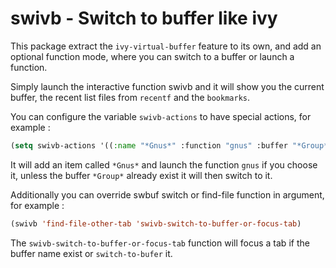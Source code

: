 # swivb - Switch to buffer like ivy

This package extract the `ivy-virtual-buffer` feature to its own, and add an
optional function mode, where you can switch to a buffer or launch a function.

Simply launch the interactive function swivb and it will show you the current
buffer, the recent list files from `recentf` and the `bookmarks`.

You can configure the variable `swivb-actions` to have special actions, for
example :

```lisp
(setq swivb-actions '((:name "*Gnus*" :function "gnus" :buffer "*Group*")))
```

It will add an item called `*Gnus*` and launch the function `gnus` if you choose
it, unless the buffer `*Group*` already exist it will then switch to it.

Additionally you can override swbuf switch or find-file function in argument,
for example :

```lisp
(swivb 'find-file-other-tab 'swivb-switch-to-buffer-or-focus-tab)
```

The `swivb-switch-to-buffer-or-focus-tab` function will focus a tab if the
buffer name exist or `switch-to-bufer` it.
